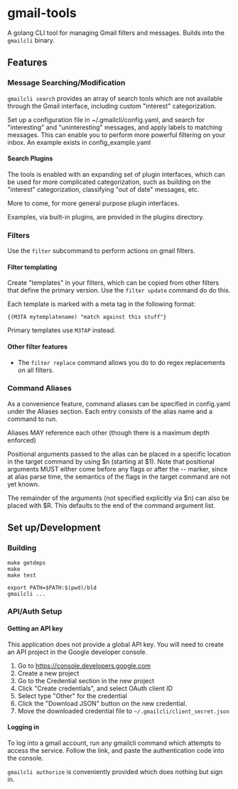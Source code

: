 # gmail-tools

A golang CLI tool for managing Gmail filters and messages. Builds into the `gmailcli` binary.

## Features
### Message Searching/Modification
`gmailcli search` provides an array of search tools which are not available through the Gmail interface, including custom "interest" categorization.

Set up a configuration file in ~/.gmailcli/config.yaml, and search for "interesting"
and "uninteresting" messages, and apply labels to matching messages. This can enable you to perform more powerful filtering on your inbox. An example exists in config_example.yaml

#### Search Plugins
The tools is enabled with an expanding set of plugin interfaces, which can be used for more complicated categorization, such as building on the "interest" categorization, classifying "out of date" messages, etc.

More to come, for more general purpose plugin interfaces.

Examples, via built-in plugins, are provided in the plugins directory.

### Filters
Use the `filter` subcommand to perform actions on gmail filters.

#### Filter templating

Create "templates" in your filters, which can be copied from other filters that
define the primary version. Use the `filter update` command do do this.

Each template is marked with a meta tag in the following format:

`{(M3TA mytemplatename) "match against this stuff"}`

Primary templates use `M3TAP` instead.

#### Other filter features
- The `filter replace` command allows you do to do regex replacements on all filters.

### Command Aliases
As a convenience feature, command aliases can be specified in config.yaml under the
Aliases section. Each entry consists of the alias name and a command to run.

Aliases MAY reference each other (though there is a maximum depth enforced)

Positional arguments passed to the alias can be placed in a specific location in the
target command by using $n (starting at $1). Note that positional arguments MUST
either come before any flags or after the -- marker, since at alias parse time,
the semantics of the flags in the target command are not yet known.

The remainder of the arguments (not specified explicitly via $n) can also be placed
with $R. This defaults to the end of the command argument list.

## Set up/Development
### Building
```
make getdeps
make
make test

export PATH=$PATH:$(pwd)/bld
gmailcli ...
```

### API/Auth Setup
#### Getting an API key
This application does not provide a global API key. You will need to create an API project in the Google developer console.
1. Go to https://console.developers.google.com
2. Create a new project
3. Go to the Credential section in the new project
4. Click "Create credentials", and select OAuth client ID
5. Select type "Other" for the credential
6. Click the "Download JSON" button on the new credential.
7. Move the downloaded credential file to `~/.gmailcli/client_secret.json`

#### Logging in
To log into a gmail account, run any gmailcli command which attempts to access the service. Follow the link, and paste the authentication code into the console.

`gmailcli authorize` is conveniently provided which does nothing but sign in.
